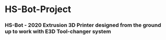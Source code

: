 # HS-Bot-Project
### HS-Bot - 2020 Extrusion 3D Printer designed from the ground up to work with E3D Tool-changer system
